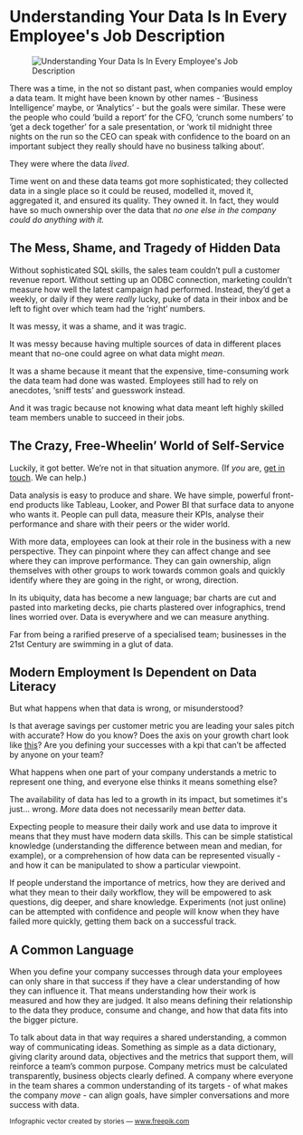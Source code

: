 # Understanding Your Data Is In Every Employee's Job Description

<figure class="figure"><img src="https://backhand.tech/images/blog/Statistics.jpg" alt="Understanding Your Data Is In Every Employee's Job Description" /></figure>

There was a time, in the not so distant past, when companies would employ a data team. It might have been known by other names - ‘Business Intelligence’ maybe, or  ‘Analytics’ - but the goals were similar. These were the people who could ‘build a report’ for the CFO, ‘crunch some numbers’ to ‘get a deck together’ for a sale presentation, or ‘work til midnight three nights on the run so the CEO can speak with confidence to the board on an important subject they really should have no business talking about’.

They were where the data _lived_.

Time went on and these data teams got more sophisticated;  they collected data in a single place so it could be reused, modelled it, moved it, aggregated it, and ensured its quality. They owned it. In fact, they would have so much ownership over the data that _no one else in the company could do anything with it._


## The Mess, Shame, and Tragedy of Hidden Data

Without sophisticated SQL skills, the sales team couldn’t pull a customer revenue report. Without setting up an ODBC connection, marketing couldn’t measure how well the latest campaign had performed. Instead, they’d get a weekly, or daily if they were _really_ lucky, puke of data in their inbox and be left to fight over which team had the ‘right’ numbers.

It was messy, it was a shame, and it was tragic.

It was messy because having multiple sources of data in different places meant that no-one could agree on what data might _mean_.

It was a shame because it meant that the expensive, time-consuming work the data team had done was wasted. Employees still had to rely on anecdotes, ‘sniff tests’ and guesswork instead.

And it was tragic because not knowing what data meant left highly skilled team members unable to succeed in their jobs.


## The Crazy, Free-Wheelin’ World of Self-Service

Luckily, it got better. We’re not in that situation anymore. (If _you_ are, [get in touch](https://backhand.tech). We can help.)

Data analysis is easy to produce and share. We have simple, powerful front-end products like Tableau, Looker, and Power BI that surface data to anyone who wants it. People can pull data, measure their KPIs, analyse their performance and share with their peers or the wider world.

With more data, employees can look at their role in the business with a new perspective. They can pinpoint where they can affect change and see where they can improve performance. They can gain ownership, align themselves with other groups to work towards common goals and quickly identify where they are going in the right, or wrong, direction.

In its ubiquity, data has become a new language; bar charts are cut and pasted into marketing decks, pie charts plastered over infographics, trend lines worried over. Data is everywhere and we can measure anything.

Far from being a rarified preserve of a specialised team; businesses in the 21st Century are swimming in a glut of data.


## Modern Employment Is Dependent on Data Literacy

But what happens when that data is wrong, or misunderstood?

Is that average savings per customer metric you are leading your sales pitch with accurate? How do you know? Does the axis on your growth chart look like [this](https://ftalphaville.ft.com/2020/05/18/1589795135000/When-axes-get-truly-evil/)? Are you defining your successes with a kpi that can’t be affected by anyone on your team?

What happens when one part of your company understands a metric to represent one thing, and everyone else thinks it means something else?

The availability of data has led to a growth in its impact, but sometimes it's just… wrong. _More_ data does not necessarily mean _better_ data.

Expecting people to measure their daily work and use data to improve it means that they must have modern data skills. This can be simple statistical knowledge (understanding the difference between mean and median, for example), or a comprehension of how data can be represented visually - and how it can be manipulated to show a particular viewpoint.

If people understand the importance of metrics, how they are derived and what they mean to their daily workflow, they will be empowered to ask questions, dig deeper, and share knowledge. Experiments (not just online) can be attempted with confidence and people will know when they have failed more quickly, getting them back on a successful track.


## A Common Language

When you define your company successes through data your employees can only share in that success if they have a clear understanding of how they can influence it. That means understanding how their work is measured and how they are judged. It also means defining their relationship to the data they produce, consume and change, and how that data fits into the bigger picture.

To talk about data in that way requires a shared understanding, a common way of communicating ideas. Something as simple as a data dictionary, giving clarity around data, objectives and the metrics that support them, will reinforce a team’s common purpose. Company metrics must be calculated transparently, business objects clearly defined. A company where everyone in the team shares a common understanding of its targets - of what makes the company _move_ - can align goals, have simpler conversations and more success with data.


<small>Infographic vector created by stories — www.freepik.com</small>
